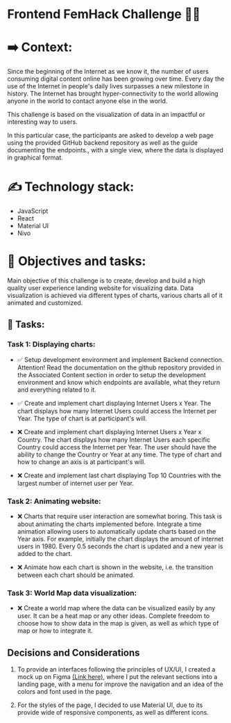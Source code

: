 # Frontend FemHack Challenge 👩🏻

# ➡️ Context:

Since the beginning of the Internet as we know it, the number of users consuming digital content online has been growing over time. Every day the use of the Internet in people's daily lives surpasses a new milestone in history. The Internet has brought hyper-connectivity to the world allowing anyone in the world to contact anyone else in the world.

This challenge is based on the visualization of data in an impactful or interesting way to users.

In this particular case, the participants are asked to develop a web page using the provided GitHub backend repository as well as the guide documenting the endpoints., with a single view, where the data is displayed in graphical format.

# ✍️ Technology stack:

- JavaScript
- React
- Material UI
- Nivo

# 🎯 Objectives and tasks:

Main objective of this challenge is to create, develop and build a high quality user experience landing website for visualizing data. Data visualization is achieved via different types of charts, various charts all of it animated and customized.

## 📃 Tasks:

### Task 1: Displaying charts:

- ✅ Setup development environment and implement Backend connection. Attention! Read the documentation on the github repository provided in the Associated Content section in order to setup the development environment and know which endpoints are available, what they return and everything related to it.

- ✅ Create and implement chart displaying Internet Users x Year. The chart displays how many Internet Users could access the Internet per Year. The type of chart is at participant's will.

- ❌ Create and implement chart displaying Internet Users x Year x Country. The chart displays how many Internet Users each specific Country could access the Internet per Year. The user should have the ability to change the Country or Year at any time. The type of chart and how to change an axis is at participant's will.

- ❌ Create and implement last chart displaying Top 10 Countries with the largest number of internet user per Year.

### Task 2: Animating website:

- ❌ Charts that require user interaction are somewhat boring. This task is about animating the charts implemented before. Integrate a time animation allowing users to automatically update charts based on the Year axis. For example, initially the chart displays the amount of internet users in 1980. Every 0.5 seconds the chart is updated and a new year is added to the chart.

- ❌ Animate how each chart is shown in the website, i.e. the transition between each chart should be animated.

### Task 3: World Map data visualization:

- ❌ Create a world map where the data can be visualized easily by any user. It can be a heat map or any other ideas. Complete freedom to choose how to show data in the map is given, as well as which type of map or how to integrate it.

## Decisions and Considerations

1. To provide an interfaces following the principles of UX/UI, I created a mock up on Figma <a href="https://www.figma.com/file/ACAHZzlpmI7EXx1M3nKsY1/World-Wide-Users-Chat?type=design&node-id=101%3A2&mode=design&t=XXsHCJ5QXhnr2Row-1">(Link here)</a>, where I put the relevant sections into a landing page, with a menu for improve the navigation and an idea of the colors and font used in the page.

2. For the styles of the page, I decided to use Material UI, due to its provide wide of responsive components, as well as different icons.
